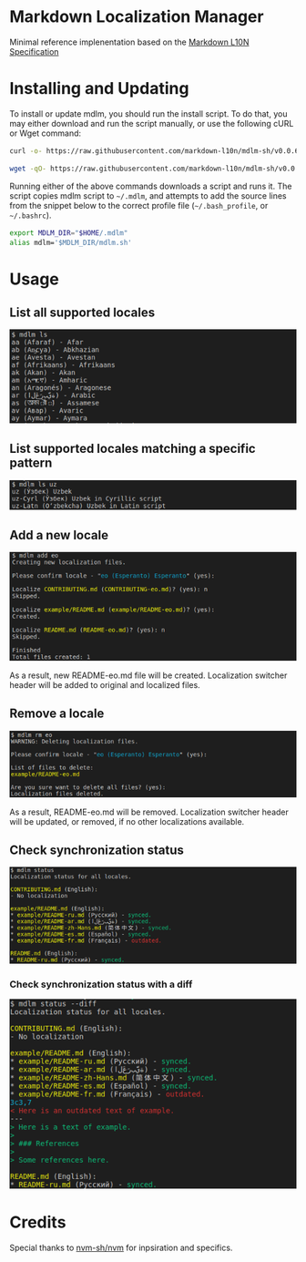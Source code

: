 # Markdown Localization Manager

Minimal reference implenentation based on the [Markdown L10N Specification](https://github.com/markdown-l10n/markdown-l10n-spec)

# Installing and Updating

To install or update mdlm, you should run the install script. To do that, you may either download and run the script manually, or use the following cURL or Wget command:
```sh
curl -o- https://raw.githubusercontent.com/markdown-l10n/mdlm-sh/v0.0.6/install.sh | bash
```
```sh
wget -qO- https://raw.githubusercontent.com/markdown-l10n/mdlm-sh/v0.0.6/install.sh | bash
```
Running either of the above commands downloads a script and runs it. The script copies mdlm script to `~/.mdlm`, and attempts to add the source lines from the snippet below to the correct profile file (`~/.bash_profile`, or `~/.bashrc`).

```sh
export MDLM_DIR="$HOME/.mdlm"
alias mdlm='$MDLM_DIR/mdlm.sh'
```

# Usage

## List all supported locales

![List locales](https://raw.githubusercontent.com/markdown-l10n/mdlm-sh/assets/mdlm-sh-ls.png)

## List supported locales matching a specific pattern

![List locales matching pattern](https://raw.githubusercontent.com/markdown-l10n/mdlm-sh/assets/mdlm-sh-ls-locale.png)

## Add a new locale

![Add a new locale](https://raw.githubusercontent.com/markdown-l10n/mdlm-sh/assets/mdlm-sh-add.png)

As a result, new README-eo.md file will be created. Localization switcher header will be added to original and localized files.

## Remove a locale

![Remove a locale](https://raw.githubusercontent.com/markdown-l10n/mdlm-sh/assets/mdlm-sh-rm.png)

As a result, README-eo.md will be removed. Localization switcher header will be updated, or removed, if no other localizations available.

## Check synchronization status

![Check sync status](https://raw.githubusercontent.com/markdown-l10n/mdlm-sh/assets/mdlm-sh-status.png)

### Check synchronization status with a diff

![Check sync status with diff](https://raw.githubusercontent.com/markdown-l10n/mdlm-sh/assets/mdlm-sh-status-diff.png)

# Credits
Special thanks to [nvm-sh/nvm](https://github.com/nvm-sh/nvm) for inpsiration and specifics.